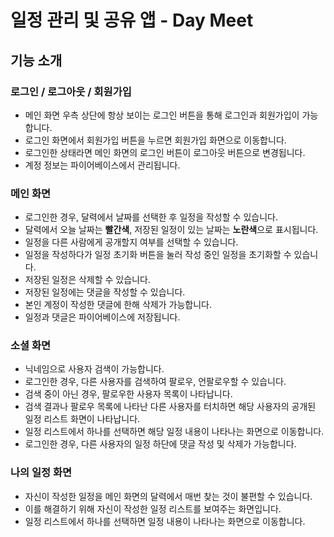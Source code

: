 # 일정 관리 및 공유 앱 - Day Meet

## 기능 소개

### 로그인 / 로그아웃 / 회원가입
- 메인 화면 우측 상단에 항상 보이는 로그인 버튼을 통해 로그인과 회원가입이 가능합니다.
- 로그인 화면에서 회원가입 버튼을 누르면 회원가입 화면으로 이동합니다.
- 로그인한 상태라면 메인 화면의 로그인 버튼이 로그아웃 버튼으로 변경됩니다.
- 계정 정보는 파이어베이스에서 관리됩니다.

### 메인 화면
- 로그인한 경우, 달력에서 날짜를 선택한 후 일정을 작성할 수 있습니다.
- 달력에서 오늘 날짜는 **빨간색**, 저장된 일정이 있는 날짜는 **노란색**으로 표시됩니다.
- 일정을 다른 사람에게 공개할지 여부를 선택할 수 있습니다.
- 일정을 작성하다가 일정 초기화 버튼을 눌러 작성 중인 일정을 초기화할 수 있습니다.
- 저장된 일정은 삭제할 수 있습니다.
- 저장된 일정에는 댓글을 작성할 수 있습니다.
- 본인 계정이 작성한 댓글에 한해 삭제가 가능합니다.
- 일정과 댓글은 파이어베이스에 저장됩니다.

### 소셜 화면
- 닉네임으로 사용자 검색이 가능합니다.
- 로그인한 경우, 다른 사용자를 검색하여 팔로우, 언팔로우할 수 있습니다.
- 검색 중이 아닌 경우, 팔로우한 사용자 목록이 나타납니다.
- 검색 결과나 팔로우 목록에 나타난 다른 사용자를 터치하면 해당 사용자의 공개된 일정 리스트 화면이 나타납니다.
- 일정 리스트에서 하나를 선택하면 해당 일정 내용이 나타나는 화면으로 이동합니다.
- 로그인한 경우, 다른 사용자의 일정 하단에 댓글 작성 및 삭제가 가능합니다.

### 나의 일정 화면
- 자신이 작성한 일정을 메인 화면의 달력에서 매번 찾는 것이 불편할 수 있습니다.
- 이를 해결하기 위해 자신이 작성한 일정 리스트를 보여주는 화면입니다.
- 일정 리스트에서 하나를 선택하면 일정 내용이 나타나는 화면으로 이동합니다.
